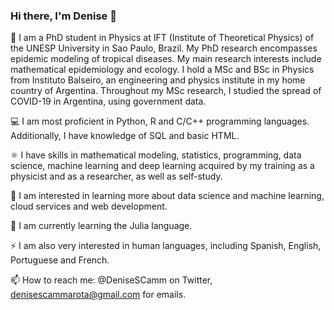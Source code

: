 ### Hi there, I'm Denise 👋

<!--
**denisecammarota/denisecammarota** is a ✨ _special_ ✨ repository because its `README.md` (this file) appears on your GitHub profile.

Here are some ideas to get you started:

- 🔭 I’m currently working on ...
- 🌱 I’m currently learning ...
- 👯 I’m looking to collaborate on ...
- 🤔 I’m looking for help with ...
- 💬 Ask me about ...
- 📫 How to reach me: ...
- 😄 Pronouns: ...
- ⚡ Fun fact: ...
-->

👧 I am a PhD student in Physics at IFT (Institute of Theoretical Physics) of the UNESP University in Sao Paulo, Brazil. My PhD research encompasses epidemic modeling of tropical diseases. My main research interests include mathematical epidemiology and ecology. I hold a MSc and BSc in Physics from Instituto Balseiro, an engineering and physics institute in my home country of Argentina. Throughout my MSc research, I studied the spread of COVID-19 in Argentina, using government data.

💻 I am most proficient in Python, R and C/C++ programming languages. Additionally, I have knowledge of SQL and basic HTML.

⚛️ I have skills in mathematical modeling, statistics, programming, data science, machine learning and deep learning acquired by my training as a physicist and as a researcher, as well as self-study. 

🔭 I am interested in learning more about data science and machine learning, cloud services and web development.

🌱 I am currently learning the Julia language. 

⚡ I am also very interested in human languages, including Spanish, English, Portuguese and French.

📫 How to reach me: @DeniseSCamm on Twitter, denisescammarota@gmail.com for emails. 






